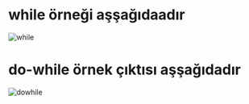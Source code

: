 # while örneği aşşağıdaadır
![while](https://github.com/user-attachments/assets/e5f9de6a-5fde-4276-92cc-d2d9dc5aeae2)


# do-while örnek çıktısı aşşağıdadır 

![dowhile](https://github.com/user-attachments/assets/e9c453d0-9b3a-4f50-a606-052e68f14d04)
